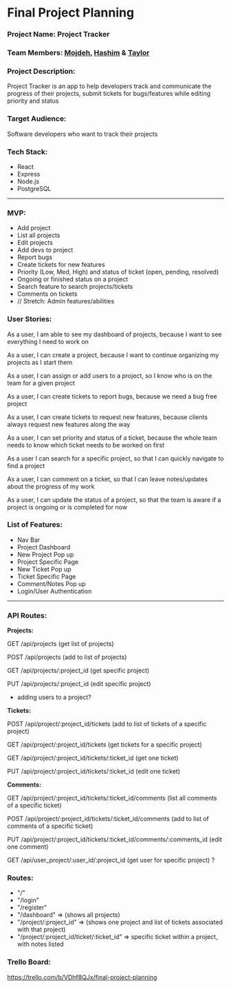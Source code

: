 # Final Project Planning

### **Project Name:** Project Tracker

### **Team Members:** [Mojdeh](https://github.com/Mojdehh), [Hashim](https://github.com/sharifhashim) & [Taylor](https://github.com/taylornoj)

### **Project Description:** 
Project Tracker is an app to help developers track and communicate the progress of their projects, submit tickets for bugs/features while editing priority and status

### **Target Audience:**
Software developers who want to track their projects

### **Tech Stack:**
- React
- Express
- Node.js
- PostgreSQL
***
### **MVP:**
- Add project
- List all projects
- Edit projects
- Add devs to project
- Report bugs
- Create tickets for new features 
- Priority (Low, Med, High) and status of ticket (open, pending, resolved)
- Ongoing or finished status on a project
- Search feature to search projects/tickets
- Comments on tickets 
- // Stretch: Admin features/abilities 

### **User Stories:**

As a user, I am able to see my dashboard of projects, because I want to see everything I need to work on

As a user, I can create a project, because I want to continue organizing my projects as I start them

As a user, I can assign or add users to a project, so I know who is on the team for a given project

As a user, I can create tickets to report bugs, because we need a bug free project

As a user, I can create tickets to request new features, because clients always request new features along the way

As a user, I can set priority and status of a ticket, because the whole team needs to know which ticket needs to be worked on first

As a user I can search for a specific project, so that I can quickly navigate to find a project

As a user, I can comment on a ticket, so that I can leave notes/updates about the progress of my work

As a user, I can update the status of a project, so that the team is aware if a project is ongoing or is completed for now


### **List of Features:**
- Nav Bar 
- Project Dashboard
- New Project Pop up
- Project Specific Page
- New Ticket Pop up
- Ticket Specific Page
- Comment/Notes Pop up
- Login/User Authentication

****

### **API Routes:**
**Projects:**

GET /api/projects (get list of projects)


POST /api/projects (add to list of projects)


GET /api/projects/:project_id (get specific project)


PUT /api/projects/:project_id (edit specific project)
* adding users to a project?



**Tickets:**

POST /api/project/:project_id/tickets (add to list of tickets of a specific project)


GET /api/project/:project_id/tickets (get tickets for a specific project)


GET /api/project/:project_id/tickets/:ticket_id (get one ticket)


PUT /api/project/:project_id/tickets/:ticket_id (edit one ticket)

**Comments:**

GET /api/project/:project_id/tickets/:ticket_id/comments (list all comments of a specific ticket)


POST /api/project/:project_id/tickets/:ticket_id/comments (add to list of comments of a specific ticket)


PUT /api/project/:project_id/tickets/:ticket_id/comments/:comments_id (edit one comment)

GET /api/user_project/:user_id/:project_id (get user for specific project) ?


### **Routes:**
- "/"
- "/login"
- "/register"
- "/dashboard" => (shows all projects)
- "/project/:project_id" => (shows one project and list of tickets associated with that project)
- "/project/:project_id/ticket/:ticket_id" => specific ticket within a project, with notes listed

### **Trello Board:**
https://trello.com/b/VDhf8QJx/final-project-planning



